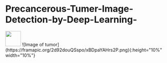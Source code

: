 # Precancerous-Tumer-Image-Detection-by-Deep-Learning-
<img src="https://framapic.org/2d92douQSspo/xBDpaYAHrs2P.png" width="48">
![Image of tumor](https://framapic.org/2d92douQSspo/xBDpaYAHrs2P.png){:height="10%" width="10%"}
